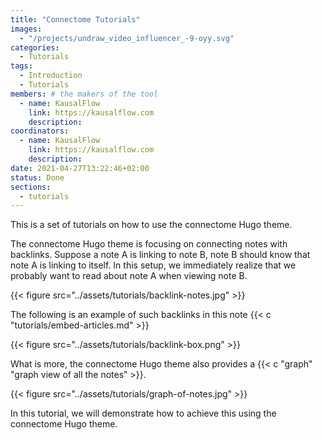 ```yaml
---
title: "Connectome Tutorials"
images:
  - "/projects/undraw_video_influencer_-9-oyy.svg"
categories:
  - Tutorials
tags:
  - Introduction
  - Tutorials
members: # the makers of the tool
  - name: KausalFlow
    link: https://kausalflow.com
    description:
coordinators:
  - name: KausalFlow
    link: https://kausalflow.com
    description:
date: 2021-04-27T13:22:46+02:00
status: Done
sections:
  - tutorials
---
```


This is a set of tutorials on how to use the connectome Hugo theme.


The connectome Hugo theme is focusing on connecting notes with backlinks. Suppose a note A is linking to note B, note B should know that note A is linking to itself. In this setup, we immediately realize that we probably want to read about note A when viewing note B.


{{< figure src="../assets/tutorials/backlink-notes.jpg" >}}


The following is an example of such backlinks in this note {{< c "tutorials/embed-articles.md" >}}

{{< figure src="../assets/tutorials/backlink-box.png" >}}


What is more, the connectome Hugo theme also provides a {{< c "graph" "graph view of all the notes" >}}.

{{< figure src="../assets/tutorials/graph-of-notes.jpg" >}}

In this tutorial, we will demonstrate how to achieve this using the connectome Hugo theme.